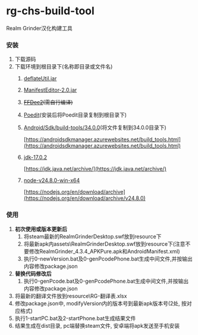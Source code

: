 # rg-chs-build-tool
Realm Grinder汉化构建工具

### 安装

1. 下载源码
1. 下载环境到根目录下(名称即目录或文件名)
	1. [deflateUtil.jar](https://github.com/binfenshengdai/deflateUtil/releases/download/1.0/deflateUtil.jar)
	1. [ManifestEditor-2.0.jar](https://github.com/WindySha/ManifestEditor/releases/download/v2.0/ManifestEditor-2.0.jar)
	1. ~~[FFDec2](https://github.com/lgl017temp/jpexs-decompiler)(需自行编译)~~
	1. [Poedit](https://poedit.net/download)(安装后将Poedit目录复制到根目录下)
	1. [Android/Sdk/build-tools/34.0.0](https://dl.google.com/android/repository/build-tools_r34-windows.zip)(将文件复制到34.0.0目录下)

		[https://androidsdkmanager.azurewebsites.net/build_tools.html](https://androidsdkmanager.azurewebsites.net/build_tools.html)
	1. [jdk-17.0.2](https://download.java.net/java/GA/jdk17.0.2/dfd4a8d0985749f896bed50d7138ee7f/8/GPL/openjdk-17.0.2_windows-x64_bin.zip)

		[https://jdk.java.net/archive/](https://jdk.java.net/archive/)
	1. [node-v24.8.0-win-x64](https://nodejs.org/dist/v24.8.0/node-v24.8.0-win-x64.zip)
	
		[https://nodejs.org/en/download/archive](https://nodejs.org/en/download/archive/v24.8.0)

### 使用
1. **初次使用或版本更新后**
	1. 将steam最新的RealmGrinderDesktop.swf放到resource下
	1. 将最新apk内assets\RealmGrinderDesktop.swf放到resource下(注意不要修改RealmGrinder_4.3.4_APKPure.apk和AndroidManifest.xml)
	1. 执行0-newVersion.bat及0-genPcodePhone.bat生成中间文件,并按输出内容修改package.json
1. **替换代码修改后**
	1. 执行0-genPcode.bat及0-genPcodePhone.bat生成中间文件,并按输出内容修改package.json
1. 将最新的翻译文件放到resource\RG-翻译表.xlsx
1. 修改package.json中, modifyVersion内的版本号到最新apk版本号(2处, 按对应格式)
1. 执行1-startPC.bat及2-startPhone.bat生成结果文件
1. 结果生成在dist目录, pc端替换steam文件, 安卓端将apk发送至手机安装